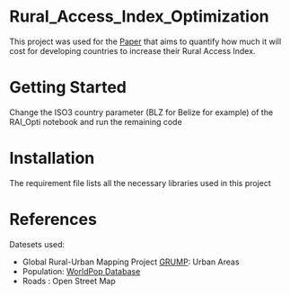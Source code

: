 # Rural_Access_Index_Optimization

This project was used for the [Paper](https://openknowledge.worldbank.org/bitstream/handle/10986/31309/WPS8746.pdf?sequence=5) that aims to quantify how much it will cost for developing countries to increase their Rural Access Index.

# Getting Started

Change the ISO3 country parameter (BLZ for Belize for example) of the RAI_Opti notebook and run the remaining code

# Installation

The requirement file lists all the necessary libraries used in this project

# References

Datesets used:
- Global Rural-Urban Mapping Project [GRUMP](https://sedac.ciesin.columbia.edu/data/collection/grump-v1): Urban Areas
- Population: [WorldPop Database](https://www.worldpop.org/)
- Roads : Open Street Map
